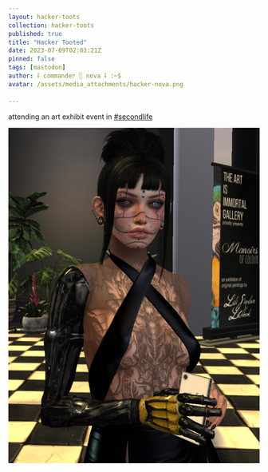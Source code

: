 ```yaml
---
layout: hacker-toots
collection: hacker-toots
published: true
title: "Hacker Tooted"
date: 2023-07-09T02:03:21Z
pinned: false
tags: [mastodon]
author: ⸸ commander ░ nova ⸸ :~$
avatar: /assets/media_attachments/hacker-nova.png

---
```


<p>attending an art exhibit event in <a href="https://hackers.town/tags/secondlife" class="mention hashtag" rel="tag">#<span>secondlife</span></a></p>

![media](/assets/media_attachments/files/110/681/665/959/036/245/original/fbfb6b58885cef23.png)
